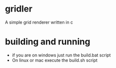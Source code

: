 # gridler
A simple grid renderer written in c
# building and running
* if you are on windows just run the build.bat script
* On linux or mac execute the build.sh script
